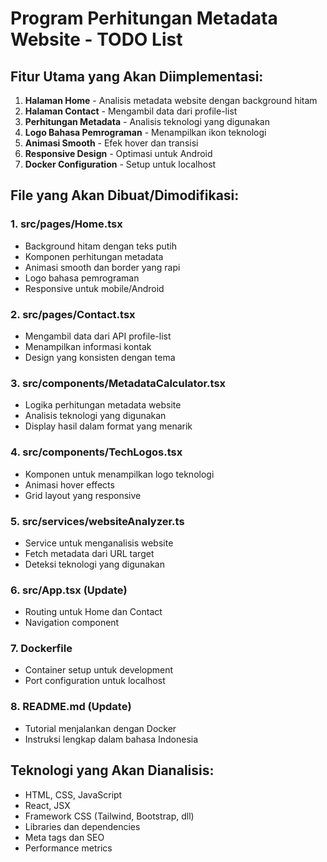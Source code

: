 # Program Perhitungan Metadata Website - TODO List

## Fitur Utama yang Akan Diimplementasi:
1. **Halaman Home** - Analisis metadata website dengan background hitam
2. **Halaman Contact** - Mengambil data dari profile-list
3. **Perhitungan Metadata** - Analisis teknologi yang digunakan
4. **Logo Bahasa Pemrograman** - Menampilkan ikon teknologi
5. **Animasi Smooth** - Efek hover dan transisi
6. **Responsive Design** - Optimasi untuk Android
7. **Docker Configuration** - Setup untuk localhost

## File yang Akan Dibuat/Dimodifikasi:

### 1. src/pages/Home.tsx
- Background hitam dengan teks putih
- Komponen perhitungan metadata
- Animasi smooth dan border yang rapi
- Logo bahasa pemrograman
- Responsive untuk mobile/Android

### 2. src/pages/Contact.tsx  
- Mengambil data dari API profile-list
- Menampilkan informasi kontak
- Design yang konsisten dengan tema

### 3. src/components/MetadataCalculator.tsx
- Logika perhitungan metadata website
- Analisis teknologi yang digunakan
- Display hasil dalam format yang menarik

### 4. src/components/TechLogos.tsx
- Komponen untuk menampilkan logo teknologi
- Animasi hover effects
- Grid layout yang responsive

### 5. src/services/websiteAnalyzer.ts
- Service untuk menganalisis website
- Fetch metadata dari URL target
- Deteksi teknologi yang digunakan

### 6. src/App.tsx (Update)
- Routing untuk Home dan Contact
- Navigation component

### 7. Dockerfile
- Container setup untuk development
- Port configuration untuk localhost

### 8. README.md (Update)
- Tutorial menjalankan dengan Docker
- Instruksi lengkap dalam bahasa Indonesia

## Teknologi yang Akan Dianalisis:
- HTML, CSS, JavaScript
- React, JSX
- Framework CSS (Tailwind, Bootstrap, dll)
- Libraries dan dependencies
- Meta tags dan SEO
- Performance metrics